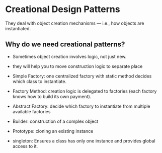 # Creational Design Patterns

They deal with object creation mechanisms — i.e., how objects are instantiated.

## Why do we need creational patterns?

- Sometimes object creation involves logic, not just new.
- they will help you to move construction logic to separate place

- Simple Factory: one centralized factory with static method decides which class to instantiate.
- Factory Method: creation logic is delegated to factories (each factory knows how to build its own payment).
- Abstract Factory: decide which factory to instantiate from multiple available factories
- Builder: construction of a complex object
- Prototype: cloning an existing instance
- singleton: Ensures a class has only one instance and provides global access to it.
